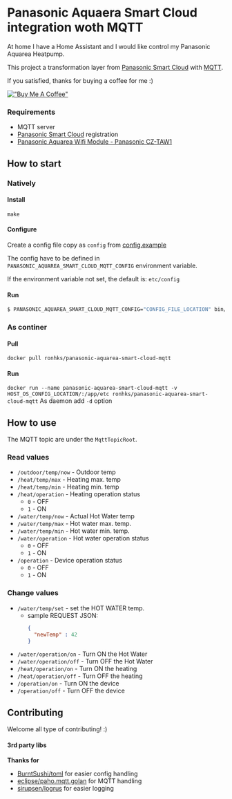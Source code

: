 # Panasonic Aquaera Smart Cloud integration woth MQTT
At home I have a Home Assistant and I would like control my Panasonic Aquarea Heatpump.

This project a transformation layer from [Panasonic Smart Cloud](https://aquarea-smart.panasonic.com/) with [MQTT](https://en.wikipedia.org/wiki/MQTT). 

If you satisfied, thanks for buying a coffee for me :)

[!["Buy Me A Coffee"](https://www.buymeacoffee.com/assets/img/custom_images/orange_img.png)](https://www.buymeacoffee.com/zsoltdenes)

### Requirements
* MQTT server
* [Panasonic Smart Cloud](https://aquarea-smart.panasonic.com/) registration
* [Panasonic Aquarea Wifi Module - Panasonic CZ-TAW1](https://www.panasonicproclub.com/uploads/PL/catalogues/CZ-TAW1_quick%20guide.pdf)

## How to start 
### Natively
#### Install
`make`
#### Configure
Create a config file copy as `config` from [config.example](./etc/config.example)

The config have to be defined in `PANASONIC_AQUAREA_SMART_CLOUD_MQTT_CONFIG` environment variable.

If the environment variable not set, the default is: `etc/config`
#### Run
```sh
$ PANASONIC_AQUAREA_SMART_CLOUD_MQTT_CONFIG="CONFIG_FILE_LOCATION" bin/OS/panasonic-aquarea-smart-cloud-mqtt-OS-ARCH
```
### As continer
#### Pull
`docker pull ronhks/panasonic-aquarea-smart-cloud-mqtt`
#### Run
`docker run --name panasonic-aquarea-smart-cloud-mqtt -v HOST_OS_CONFIG_LOCATION/:/app/etc ronhks/panasonic-aquarea-smart-cloud-mqtt`
As daemon add `-d` option
## How to use
The MQTT topic are under the `MqttTopicRoot`.
### Read values
* `/outdoor/temp/now` - Outdoor temp
* `/heat/temp/max` - Heating max. temp 
* `/heat/temp/min` - Heating min. temp
* `/heat/operation` - Heating operation status
  * `0` - OFF
  * `1` - ON
* `/water/temp/now` - Actual Hot Water temp
* `/water/temp/max` - Hot water max. temp.
* `/water/temp/min` - Hot water min. temp.
* `/water/operation` - Hot water operation status
  * `0` - OFF
  * `1` - ON
* `/operation` - Device operation status
  * `0` - OFF
  * `1` - ON

### Change values
* `/water/temp/set` - set the HOT WATER temp. 
  * sample REQUEST JSON:
    ```json
    {
      "newTemp" : 42
    }
    ```
* `/water/operation/on` - Turn ON the Hot Water
* `/water/operation/off` - Turn OFF the Hot Water
* `/heat/operation/on` - Turn ON the heating
* `/heat/operation/off` - Turn OFF the heating
* `/operation/on` - Turn ON the device
* `/operation/off` - Turn OFF the device

## Contributing
Welcome all type of contributing! :)

#### 3rd party libs
**Thanks for**
* [BurntSushi/toml](https://github.com/BurntSushi/toml) for easier config handling
* [eclipse/paho.mqtt.golan](https://github.com/eclipse/paho.mqtt.golan) for MQTT handling
* [sirupsen/logrus](https://github.com/sirupsen/logrus) for easier logging
